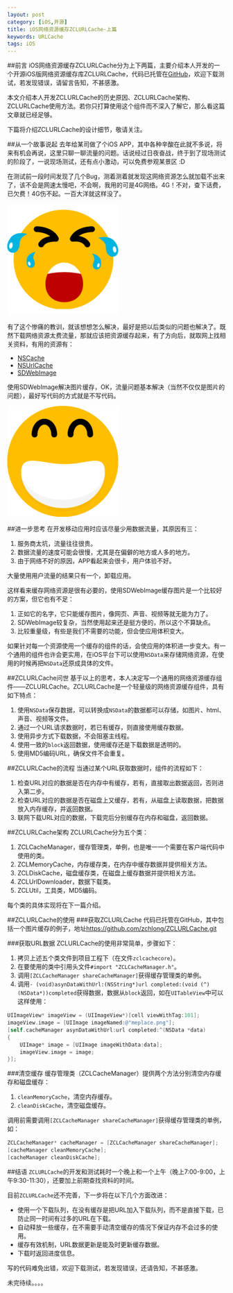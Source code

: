 ```yaml
---
layout: post
category: [iOS,开源]
title: iOS网络资源缓存ZCLURLCache·上篇
keywords: URLCache
tags: iOS
---
```


##前言
iOS网络资源缓存ZCLURLCache分为上下两篇，主要介绍本人开发的一个开源iOS版网络资源缓存库ZCLURLCache，代码已托管在[GitHub](https://github.com/zchlong/ZCLURLCache.git)，欢迎下载测试，若发现错误，请留言告知，不甚感激。

本文介绍本人开发ZCLURLCache的历史原因、ZCLURLCache架构、ZCLURLCache使用方法。若你只打算使用这个组件而不深入了解它，那么看这篇文章就已经足够。

下篇将介绍ZCLURLCache的设计细节，敬请关注。

##从一个故事说起
去年给某司做了个iOS APP，其中各种辛酸在此就不多说，将来有机会再说，这里只聊一聊流量的问题。话说经过日夜奋战，终于到了现场测试的阶段了，一说现场测试，还有点小激动，可以免费参观某景区 :D

<!--more-->

在测试前一段时间发现了几个Bug，测着测着就发现这网络资源怎么就加载不出来了，该不会是网速太慢吧，不会啊，我用的可是4G网络。4G！不对，查下话费，已欠费！4G伤不起。一百大洋就这样没了。

![smiley](/assets/images/face/smiley_003.png)

有了这个惨痛的教训，就该想想怎么解决，最好是把以后类似的问题也解决了。既然下载网络资源太费流量，那就应该把资源缓存起来，有了方向后，就取网上找相关资料，有用的资源有：

*  [NSCache](https://developer.apple.com/library/ios/documentation/Cocoa/Reference/NSCache_Class/index.html)
*  [NSUrlCache](https://developer.apple.com/library/ios/documentation/Cocoa/Reference/Foundation/Classes/NSURLCache_Class/)
*  [SDWebImage](https://github.com/rs/SDWebImage)

使用SDWebImage解决图片缓存，OK，流量问题基本解决（当然不仅仅是图片的问题），最好写代码的方式就是不写代码。

![smiley](/assets/images/face/smiley_011.png)

##进一步思考
在开发移动应用时应该尽量少用数据流量，其原因有三：

1.  服务商太坑，流量往往很贵。
2.  数据流量的速度可能会很慢，尤其是在偏僻的地方或人多的地方。
3.  由于网络不好的原因，APP看起来会很卡，用户体验不好。

大量使用用户流量的结果只有一个，卸载应用。

这样看来缓存网络资源是很有必要的，使用SDWebImage缓存图片是一个比较好的方案，但它也有不足：

1.  正如它的名字，它只能缓存图片，像网页、声音、视频等就无能为力了。
2.  SDWebImage较复杂，当然使用起来还是挺方便的，所以这个不算缺点。
3.  比较重量级，有些是我们不需要的功能，但会使应用体积变大。

如果针对每一个资源使用一个缓存的组件的话，会使应用的体积进一步变大。有一个通用的组件也许会更实用，在iOS平台下可以使用`NSData`来存储网络资源，在使用的时候再把`NSData`还原成具体的文件。

##ZCLURLCache问世
基于以上的思考，本人决定写一个通用的网络资源缓存组件——ZCLURLCache。ZCLURLCache是一个轻量级的网络资源缓存组件，具有如下特点：

1.  使用`NSData`保存数据，可以转换成`NSData`的数据都可以存储，如图片、html、声音、视频等文件。
2.  通过一个URL请求数据时，若已有缓存，则直接使用缓存数据。
3.  使用异步方式下载数据，不会阻塞主线程。
4.  使用一致的`block`返回数据，使用缓存还是下载数据是透明的。
5.  使用MD5编码URL，确保文件不会重复。

##ZCLURLCache的流程
当通过某个URL获取数据时，组件的流程如下：

1.  检查URL对应的数据是否在内存中有缓存，若有，直接取出数据返回，否则进入第二步。
2.  检查URL对应的数据是否在磁盘上又缓存，若有，从磁盘上读取数据，把数据放入内存缓存，并返回数据。
3.  联网下载URL对应的数据，下载完后分别缓存在内存和磁盘，返回数据。

##ZCLURLCache架构
ZCLURLCache分为五个类：

1.  ZCLCacheManager，缓存管理类，单例，也是唯一一个需要在客户端代码中使用的类。
2.  ZCLMemoryCache，内存缓存类，在内存中缓存数据并提供相关方法。
3.  ZCLDiskCache，磁盘缓存类，在磁盘上缓存数据并提供相关方法。
4.  ZCLUrlDownloader，数据下载类。
5.  ZCLUtil，工具类，MD5编码。

每个类的具体实现将在下一篇介绍。

##ZCLURLCache的使用
###获取ZCLURLCache
代码已托管在GitHub，其中包括一个图片缓存的例子，地址<https://github.com/zchlong/ZCLURLCache.git>

###获取URL数据
ZCLURLCache的使用非常简单，步骤如下：

1.  拷贝上述五个类文件到项目工程下（在文件`zclcachecore`）。
2.  在要使用的类中引用头文件`#import "ZCLCacheManager.h"`。
3.  调用`[ZCLCacheManager shareCacheManager]`获得缓存管理类的单例。
4.  调用`- (void)asynDataWithUrl:(NSString*)url completed:(void (^)(NSData*))completed`获得数据，数据从`block`返回，如在`UITableView`中可以这样使用：

```objective-c
UIImageView* imageView = (UIImageView*)[cell viewWithTag:101];
imageView.image = [UIImage imageNamed:@"meplace.png"];
[self.cacheManager asynDataWithUrl:url completed:^(NSData *data)
{
    UIImage* image = [UIImage imageWithData:data];
    imageView.image = image;
}];
```

###清空缓存
缓存管理类（ZCLCacheManager）提供两个方法分别清空内存缓存和磁盘缓存：

1.  `cleanMemoryCache`，清空内存缓存。
2.  `cleanDiskCache`，清空磁盘缓存。

调用前需要调用`[ZCLCacheManager shareCacheManager]`获得缓存管理类的单例，如：

```objective-c
ZCLCacheManager* cacheManager = [ZCLCacheManager shareCacheManager];
[cacheManager cleanMemoryCache];
[cacheManager cleanDiskCache];
```

##结语
`ZCLURLCache`的开发和测试耗时一个晚上和一个上午（晚上7:00-9:00，上午9:30-11:30），还要加上前期查找资料的时间。

目前`ZCLURLCache`还不完善，下一步将在以下几个方面改进：

*  使用一个下载队列，在没有缓存是把URL加入下载队列，而不是直接下载，已防止同一时间有过多的URL在下载。
*  自动释放一些缓存，在不需要手动清空缓存的情况下保证内存不会过多的使用。
*  缓存有效机制，URL数据更新是能及时更新缓存数据。
*  下载时返回进度信息。

写的代码难免出错，欢迎下载测试，若发现错误，还请告知，不甚感激。

未完待续。。。。

